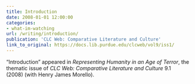 ```yaml
---
title: Introduction
date: 2008-01-01 12:00:00
categories: 
- what-im-watching
url: /writing/introduction/
publication: 'CLC Web: Comparative Literature and Culture'
link_to_original: https://docs.lib.purdue.edu/clcweb/vol9/iss1/
---
```

“Introduction” appeared in <em>Representing Humanity in an Age of Terror</em>, the thematic issue of <em>CLC Web: Comparative Literature and Culture</em> 9.1 (2008) (with Henry James Morello).
